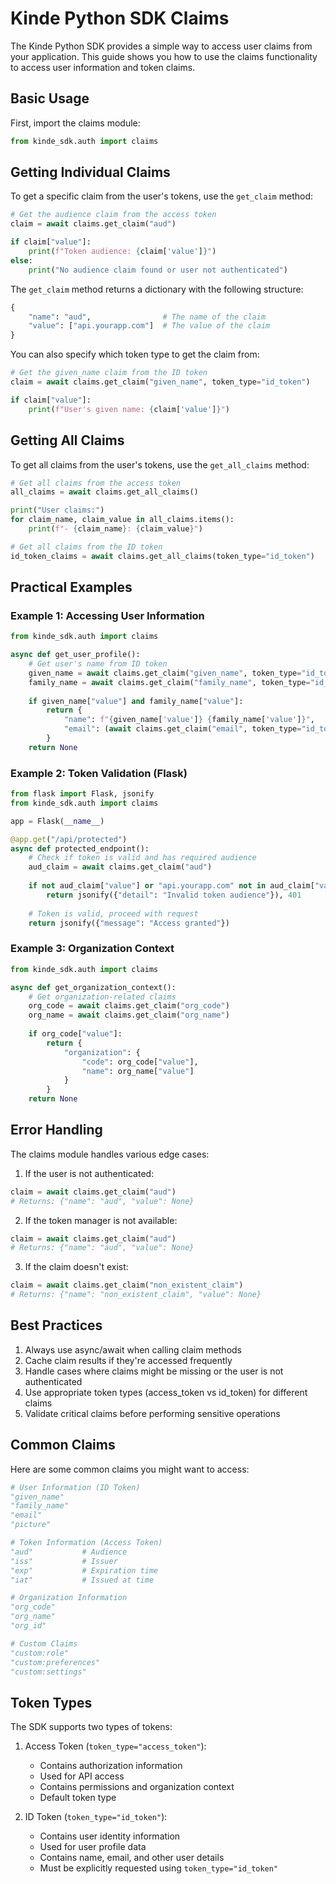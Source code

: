 # Kinde Python SDK Claims

The Kinde Python SDK provides a simple way to access user claims from your application. This guide shows you how to use the claims functionality to access user information and token claims.

## Basic Usage

First, import the claims module:

```python
from kinde_sdk.auth import claims
```

## Getting Individual Claims

To get a specific claim from the user's tokens, use the `get_claim` method:

```python
# Get the audience claim from the access token
claim = await claims.get_claim("aud")

if claim["value"]:
    print(f"Token audience: {claim['value']}")
else:
    print("No audience claim found or user not authenticated")
```

The `get_claim` method returns a dictionary with the following structure:
```python
{
    "name": "aud",                # The name of the claim
    "value": ["api.yourapp.com"]  # The value of the claim
}
```

You can also specify which token type to get the claim from:

```python
# Get the given_name claim from the ID token
claim = await claims.get_claim("given_name", token_type="id_token")

if claim["value"]:
    print(f"User's given name: {claim['value']}")
```

## Getting All Claims

To get all claims from the user's tokens, use the `get_all_claims` method:

```python
# Get all claims from the access token
all_claims = await claims.get_all_claims()

print("User claims:")
for claim_name, claim_value in all_claims.items():
    print(f"- {claim_name}: {claim_value}")

# Get all claims from the ID token
id_token_claims = await claims.get_all_claims(token_type="id_token")
```

## Practical Examples

### Example 1: Accessing User Information

```python
from kinde_sdk.auth import claims

async def get_user_profile():
    # Get user's name from ID token
    given_name = await claims.get_claim("given_name", token_type="id_token")
    family_name = await claims.get_claim("family_name", token_type="id_token")
    
    if given_name["value"] and family_name["value"]:
        return {
            "name": f"{given_name['value']} {family_name['value']}",
            "email": (await claims.get_claim("email", token_type="id_token"))["value"]
        }
    return None
```

### Example 2: Token Validation (Flask)

```python
from flask import Flask, jsonify
from kinde_sdk.auth import claims

app = Flask(__name__)

@app.get("/api/protected")
async def protected_endpoint():
    # Check if token is valid and has required audience
    aud_claim = await claims.get_claim("aud")
    
    if not aud_claim["value"] or "api.yourapp.com" not in aud_claim["value"]:
        return jsonify({"detail": "Invalid token audience"}), 401
    
    # Token is valid, proceed with request
    return jsonify({"message": "Access granted"})
```

### Example 3: Organization Context

```python
from kinde_sdk.auth import claims

async def get_organization_context():
    # Get organization-related claims
    org_code = await claims.get_claim("org_code")
    org_name = await claims.get_claim("org_name")
    
    if org_code["value"]:
        return {
            "organization": {
                "code": org_code["value"],
                "name": org_name["value"]
            }
        }
    return None
```

## Error Handling

The claims module handles various edge cases:

1. If the user is not authenticated:
```python
claim = await claims.get_claim("aud")
# Returns: {"name": "aud", "value": None}
```

2. If the token manager is not available:
```python
claim = await claims.get_claim("aud")
# Returns: {"name": "aud", "value": None}
```

3. If the claim doesn't exist:
```python
claim = await claims.get_claim("non_existent_claim")
# Returns: {"name": "non_existent_claim", "value": None}
```

## Best Practices

1. Always use async/await when calling claim methods
2. Cache claim results if they're accessed frequently
3. Handle cases where claims might be missing or the user is not authenticated
4. Use appropriate token types (access_token vs id_token) for different claims
5. Validate critical claims before performing sensitive operations

## Common Claims

Here are some common claims you might want to access:

```python
# User Information (ID Token)
"given_name"
"family_name"
"email"
"picture"

# Token Information (Access Token)
"aud"           # Audience
"iss"           # Issuer
"exp"           # Expiration time
"iat"           # Issued at time

# Organization Information
"org_code"
"org_name"
"org_id"

# Custom Claims
"custom:role"
"custom:preferences"
"custom:settings"
```

## Token Types

The SDK supports two types of tokens:

1. Access Token (`token_type="access_token"`):
   - Contains authorization information
   - Used for API access
   - Contains permissions and organization context
   - Default token type

2. ID Token (`token_type="id_token"`):
   - Contains user identity information
   - Used for user profile data
   - Contains name, email, and other user details
   - Must be explicitly requested using `token_type="id_token"` 